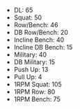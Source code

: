 * DL: 65
*  Squat: 50
*  Row/Bench: 46
*  DB Row/Bench: 20
*  Incline Bench: 40
*  Incline DB Bench: 15
*  Military: 40
*  DB Military: 15
*  Push Up: 13
*  Pull Up: 4
*  1RPM Squat: 105
*  1RPM Row: 80
*  1RPM Bench: 75
